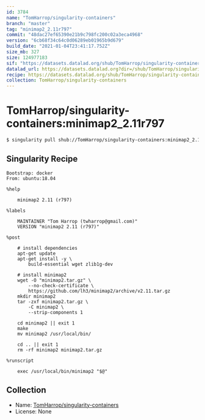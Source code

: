 ```yaml
---
id: 3784
name: "TomHarrop/singularity-containers"
branch: "master"
tag: "minimap2_2.11r797"
commit: "48dac27ef65390e21b9c798fc200c02a3eca4968"
version: "6cb68f34c64c0d06289eb01965b9d679"
build_date: "2021-01-04T23:41:17.752Z"
size_mb: 327
size: 124977183
sif: "https://datasets.datalad.org/shub/TomHarrop/singularity-containers/minimap2_2.11r797/2021-01-04-48dac27e-6cb68f34/6cb68f34c64c0d06289eb01965b9d679.simg"
datalad_url: https://datasets.datalad.org?dir=/shub/TomHarrop/singularity-containers/minimap2_2.11r797/2021-01-04-48dac27e-6cb68f34/
recipe: https://datasets.datalad.org/shub/TomHarrop/singularity-containers/minimap2_2.11r797/2021-01-04-48dac27e-6cb68f34/Singularity
collection: TomHarrop/singularity-containers
---
```


# TomHarrop/singularity-containers:minimap2_2.11r797

```bash
$ singularity pull shub://TomHarrop/singularity-containers:minimap2_2.11r797
```

## Singularity Recipe

```singularity
Bootstrap: docker
From: ubuntu:18.04

%help

    minimap2 2.11 (r797)
    
%labels

    MAINTAINER "Tom Harrop (twharrop@gmail.com)"
    VERSION "minimap2 2.11 (r797)"

%post

    # install dependencies
    apt-get update
    apt-get install -y \
        build-essential wget zlib1g-dev

    # install minimap2
    wget -O "minimap2.tar.gz" \
        --no-check-certificate \
        https://github.com/lh3/minimap2/archive/v2.11.tar.gz
    mkdir minimap2
    tar -zxf minimap2.tar.gz \
        -C minimap2 \
        --strip-components 1

    cd minimap2 || exit 1
    make
    mv minimap2 /usr/local/bin/

    cd .. || exit 1
    rm -rf minimap2 minimap2.tar.gz

%runscript

    exec /usr/local/bin/minimap2 "$@"
```

## Collection

 - Name: [TomHarrop/singularity-containers](https://github.com/TomHarrop/singularity-containers)
 - License: None

